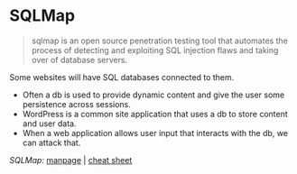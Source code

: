 # SQLMap
> sqlmap is an open source penetration testing tool that automates the process of detecting and exploiting SQL injection flaws and taking over of database servers.

Some websites will have SQL databases connected to them.
- Often a db is used to provide dynamic content and give the user some persistence across sessions.
- WordPress is a common site application that uses a db to store content and user data. 
- When a web application allows user input that interacts with the db, we can attack that.

*SQLMap:* [manpage](https://manpages.org/sqlmap) | [cheat sheet](https://book.hacktricks.xyz/pentesting-web/sql-injection/sqlmap)

